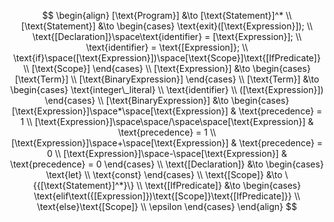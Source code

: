 $$
\begin{align}
    [\text{Program}] &\to [\text{Statement}]^*
    \\
    [\text{Statement}] &\to 
    \begin{cases}
        \text{exit}([\text{Expression}]);
        \\
        \text{[Declaration]}\space\text{identifier} = [\text{Expression}];
        \\
        \text{identifier} = \text{[Expression]};
        \\
        \text{if}\space([\text{Expression}])\space[\text{Scope}]\text{[IfPredicate]}
        \\
        [\text{Scope}]
    \end{cases}
    \\
    [\text{Expression}] &\to
    \begin{cases}
        [\text{Term}]
        \\
        [\text{BinaryExpression}]
    \end{cases}
    \\
    [\text{Term}] &\to
    \begin{cases}
        \text{integer\_literal}
        \\
        \text{identifier}
        \\
        ([\text{Expression}])
    \end{cases}
    \\
    [\text{BinaryExpression}] &\to
    \begin{cases}
        [\text{Expression}]\space*\space[\text{Expression}] & \text{precedence} = 1
        \\
        [\text{Expression}]\space\space/\space\space[\text{Expression}] & \text{precedence} = 1
        \\
        [\text{Expression}]\space+\space[\text{Expression}] & \text{precedence} = 0
        \\
        [\text{Expression}]\space-\space[\text{Expression}] & \text{precedence} = 0
    \end{cases}
    \\
    \text{[Declaration]} &\to
    \begin{cases}
        \text{let}
        \\
        \text{const}
    \end{cases}
    \\
    \text{[Scope]} &\to \{{[\text{Statement}]^*}\}
    \\
    \text{[IfPredicate]} &\to
    \begin{cases}
        \text{elif\text({[Expression]})\text{[Scope]}\text{[IfPredicate]}}
        \\
        \text{else}\text{[Scope]}
        \\
        \epsilon
    \end{cases}   
\end{align}
$$